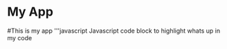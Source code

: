 My App
======

#This is my app
'''javascript
Javascript code block to highlight whats up in my code
